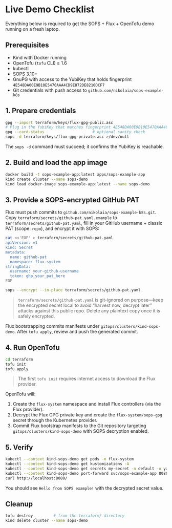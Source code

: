 # Live Demo Checklist

Everything below is required to get the SOPS + Flux + OpenTofu demo running on a fresh laptop.

## Prerequisites

- Kind with Docker running
- OpenTofu (`tofu` CLI) ≥ 1.6
- kubectl
- SOPS 3.10+
- GnuPG with access to the YubiKey that holds fingerprint `4E548DA00E9B10E5470AAA4CD9E872DE8210DCF7`
- Git credentials with push access to `github.com/nikolaia/sops-example-k8s`

## 1. Prepare credentials

```bash
gpg --import terraform/keys/flux-gpg-public.asc
# Plug in the YubiKey that matches fingerprint 4E548DA00E9B10E5470AAA4CD9E872DE8210DCF7
gpg --card-status                     # optional sanity check
sops -d terraform/keys/flux-gpg-private.asc >/dev/null
```

The `sops -d` command must succeed; it confirms the YubiKey is reachable.

## 2. Build and load the app image

```bash
docker build -t sops-example-app:latest apps/sops-example-app
kind create cluster --name sops-demo
kind load docker-image sops-example-app:latest --name sops-demo
```

## 3. Provide a SOPS-encrypted GitHub PAT

Flux must push commits to `github.com/nikolaia/sops-example-k8s.git`. Copy `terraform/secrets/github-pat.yaml.example` to `terraform/secrets/github-pat.yaml`, fill in your GitHub username + classic PAT (scope: `repo`), and encrypt it with SOPS:

```bash
cat <<'EOF' > terraform/secrets/github-pat.yaml
apiVersion: v1
kind: Secret
metadata:
  name: github-pat
  namespace: flux-system
stringData:
  username: your-github-username
  token: ghp_your_pat_here
EOF

sops --encrypt --in-place terraform/secrets/github-pat.yaml
```

> `terraform/secrets/github-pat.yaml` is git-ignored on purpose—keep the encrypted secret local to avoid “harvest now, decrypt later” attacks against this public repo. Delete any plaintext copy once it is safely encrypted.

Flux bootstrapping commits manifests under `gitops/clusters/kind-sops-demo`. After `tofu apply`, review and push the generated commit.

## 4. Run OpenTofu

```bash
cd terraform
tofu init
tofu apply
```

> The first `tofu init` requires internet access to download the Flux provider.

OpenTofu will:

1. Create the `flux-system` namespace and install Flux controllers (via the Flux provider).
2. Decrypt the Flux GPG private key and create the `flux-system/sops-gpg` secret through the Kubernetes provider.
3. Commit Flux bootstrap manifests to the Git repository targeting `gitops/clusters/kind-sops-demo` with SOPS decryption enabled.

## 5. Verify

```bash
kubectl --context kind-sops-demo get pods -n flux-system
kubectl --context kind-sops-demo get kustomizations -A
kubectl --context kind-sops-demo get secrets my-secret -n default -o yaml
kubectl --context kind-sops-demo port-forward svc/sops-example-app 8080:80 &
curl http://localhost:8080/
```

You should see `Hello from SOPS example!` with the decrypted secret value.

## Cleanup

```bash
tofu destroy         # from the terraform/ directory
kind delete cluster --name sops-demo
```
